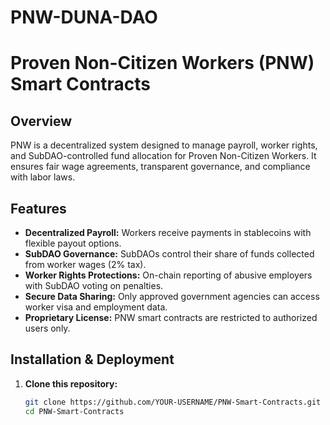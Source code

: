 # PNW-DUNA-DAO
# Proven Non-Citizen Workers (PNW) Smart Contracts

## Overview
PNW is a decentralized system designed to manage payroll, worker rights, and SubDAO-controlled fund allocation for Proven Non-Citizen Workers. It ensures fair wage agreements, transparent governance, and compliance with labor laws.

## Features
- **Decentralized Payroll:** Workers receive payments in stablecoins with flexible payout options.
- **SubDAO Governance:** SubDAOs control their share of funds collected from worker wages (2% tax).
- **Worker Rights Protections:** On-chain reporting of abusive employers with SubDAO voting on penalties.
- **Secure Data Sharing:** Only approved government agencies can access worker visa and employment data.
- **Proprietary License:** PNW smart contracts are restricted to authorized users only.

## Installation & Deployment
1. **Clone this repository:**  
   ```bash
   git clone https://github.com/YOUR-USERNAME/PNW-Smart-Contracts.git
   cd PNW-Smart-Contracts
